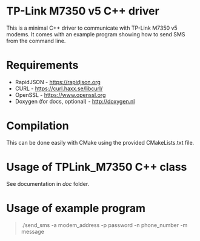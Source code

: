 # TP-Link M7350 v5 C++ driver
This is a minimal C++ driver to communicate with TP-Link M7350 v5 modems. It comes with an example program showing how to send SMS from the command line.

# Requirements
- RapidJSON - https://rapidjson.org
- CURL - https://curl.haxx.se/libcurl/
- OpenSSL - https://www.openssl.org
- Doxygen (for docs, optional) - http://doxygen.nl

# Compilation
This can be done easily with CMake using the provided CMakeLists.txt file.

# Usage of TPLink_M7350 C++ class
See documentation in *doc* folder.

# Usage of example program
> ./send_sms -a modem_address -p password -n phone_number -m message

